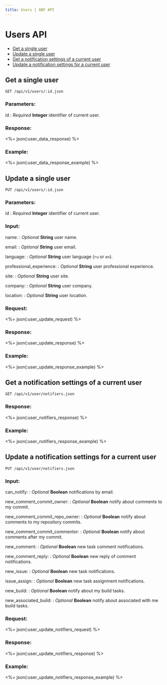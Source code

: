 ```yaml
---
title: Users | ABF API
---
```


# Users API

* <a href="#get-a-single-user">Get a single user</a>
* <a href="#update-a-single-user">Update a single user</a>
* <a href="#get-a-notification-settings-of-a-current-user">Get a notification settings of a current user</a>
* <a href="#update-a-notification-settings-for-a-current-user">Update a notification settings for a current user</a>

## Get a single user

    GET /api/v1/users/:id.json

### Parameters:

id
: _Required_ **Integer** identifier of current user.

### Response:

<%= json(:user_data_response) %>

### Example:

<%= json(:user_data_response_example) %>

## Update a single user

    PUT /api/v1/users/:id.json

### Parameters:

id
: _Required_ **Integer** identifier of current user.

### Input:

name:
: _Optional_ **String** user name.

email:
: _Optional_ **String** user email.

language:
: _Optional_ **String** user language (`ru` or `en`).

professional_experience:
: _Optional_ **String** user professional experience.

site:
: _Optional_ **String** user site.

company:
: _Optional_ **String** user company.

location:
: _Optional_ **String** user location.

### Request:

<%= json(:user_update_request) %>

### Response:

<%= json(:user_update_response) %>

### Example:

<%= json(:user_update_response_example) %>

## Get a notification settings of a current user

    GET /api/v1/user/notifiers.json

### Response:

<%= json(:user_notifiers_response) %>

### Example:

<%= json(:user_notifiers_response_example) %>

## Update a notification settings for a current user

    PUT /api/v1/user/notifiers.json

### Input:

can_notify:
: _Optional_ **Boolean** notifications by email.

new_comment_commit_owner:
: _Optional_ **Boolean** notify about comments to my commit.

new_comment_commit_repo_owner:
: _Optional_ **Boolean** notify about comments to my repository commits.

new_comment_commit_commentor:
: _Optional_ **Boolean** notify about comments after my commit.

new_comment:
: _Optional_ **Boolean** new task comment notifications.

new_comment_reply:
: _Optional_ **Boolean** new reply of comment notifications.

new_issue:
: _Optional_ **Boolean** new task notifications.

issue_assign:
: _Optional_ **Boolean** new task assignment notifications.

new_build:
: _Optional_ **Boolean** notify about my build tasks.

new_associated_build:
: _Optional_ **Boolean** notify about associated with me build tasks.

### Request:

<%= json(:user_update_notifiers_request) %>

### Response:

<%= json(:user_update_notifiers_response) %>

### Example:

<%= json(:user_update_notifiers_response_example) %>